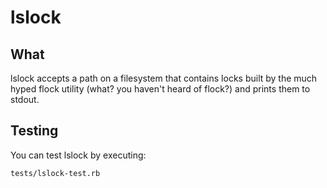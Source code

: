 # lslock

## What
lslock accepts a path on a filesystem that contains locks built by the much hyped flock utility (what? you haven't heard of flock?) and prints them to stdout.

## Testing
You can test lslock by executing:

```tests/lslock-test.rb```


